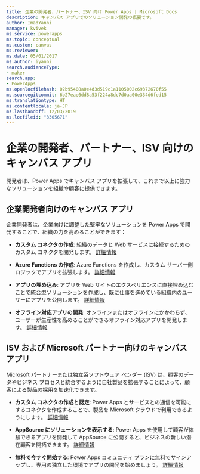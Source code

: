 ```yaml
---
title: 企業の開発者、パートナー、ISV 向け Power Apps | Microsoft Docs
description: キャンバス アプリでのソリューション開発の概要です。
author: ImadYanni
manager: kvivek
ms.service: powerapps
ms.topic: conceptual
ms.custom: canvas
ms.reviewer: ''
ms.date: 05/01/2017
ms.author: iyanni
search.audienceType:
- maker
search.app:
- PowerApps
ms.openlocfilehash: 02b95408a0e4d3d519c1a1105002c69372670f55
ms.sourcegitcommit: 6b27eae6dd8a53f224a8dc7d0aa00e334d6fed15
ms.translationtype: HT
ms.contentlocale: ja-JP
ms.lasthandoff: 12/03/2019
ms.locfileid: "3305671"
---
```

# <a name="canvas-apps-for-enterprise-developers-partners-and-isvs"></a>企業の開発者、パートナー、ISV 向けのキャンバス アプリ

開発者は、Power Apps でキャンバス アプリを拡張して、これまで以上に強力なソリューションを組織や顧客に提供できます。

## <a name="canvas-apps-for-enterprise-developers"></a>企業開発者向けのキャンバス アプリ

企業開発者は、企業向けに調整した堅牢なソリューションを Power Apps で開発することで、組織の力を高めることができます：

- **カスタム コネクタの作成**: 組織のデータと Web サービスに接続するためのカスタム コネクタを開発します。 [詳細情報](https://docs.microsoft.com/connectors/custom-connectors/)

- **Azure Functions の作成**: Azure Functions を作成し、カスタム サーバー側ロジックでアプリを拡張します。 [詳細情報](https://docs.microsoft.com/azure/azure-functions/app-service-export-api-to-powerapps-and-flow)

- **アプリの埋め込み**: アプリを Web サイトのエクスペリエンスに直接埋め込むことで統合型ソリューションを作成し、既に仕事を進めている組織内のユーザーにアプリを公開します。 [詳細情報](embed-apps-dev.md)

- **オフライン対応アプリの開発**: オンラインまたはオフラインにかかわらず、ユーザーが生産性を高めることができるオフライン対応アプリを開発します。 [詳細情報](offline-apps.md)

## <a name="canvas-apps-for-isvs-and-microsoft-partners"></a>ISV および Microsoft パートナー向けのキャンバス アプリ

Microsoft パートナーまたは独立系ソフトウェア ベンダー (ISV) は、顧客のデータやビジネス プロセスと統合するように自社製品を拡張することによって、顧客による製品の採用を加速化できます。

- **カスタム コネクタの作成と認定**: Power Apps とサービスとの通信を可能にするコネクタを作成することで、製品を Microsoft クラウドで利用できるようにします。 [詳細情報](https://docs.microsoft.com/connectors/custom-connectors/submit-certification)

- **AppSource にソリューションを表示する**: Power Apps を使用して顧客が体験できるアプリを開発して AppSource に公開すると、ビジネスの新しい潜在顧客を開拓できます。 [詳細情報](dev-appsource-test-drive.md)

- **無料で今すぐ開始する**: Power Apps コミュニティ プランに無料でサインアップし、専用の独立した環境でアプリの開発を始めましょう。 [詳細情報](../dev-community-plan.md)
